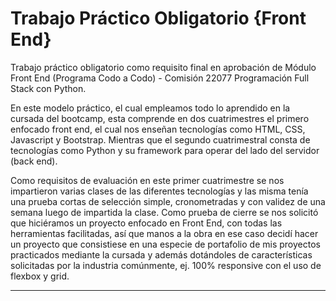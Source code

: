 # Trabajo Práctico Obligatorio {Front End} 
Trabajo práctico obligatorio como requisito final en aprobación de Módulo Front End (Programa Codo a Codo) - Comisión 22077 Programación Full Stack con Python.

En este modelo práctico, el cual empleamos todo lo aprendido en la cursada del bootcamp, esta comprende en dos cuatrimestres el primero enfocado front end, el cual nos enseñan tecnologías como HTML, CSS, Javascript y Bootstrap. Mientras que el segundo cuatrimestral consta de tecnologías como Python y su framework para operar del lado del servidor (back end).

Como requisitos de evaluación en este primer cuatrimestre se nos impartieron varias clases de las diferentes tecnologías y las misma tenía una prueba cortas de selección simple, cronometradas y con validez de una semana luego de impartida la clase. Como prueba de cierre se nos solicitó que hiciéramos un proyecto enfocado en Front End, con todas las herramientas facilitadas, así que manos a la obra en ese caso decidí hacer un proyecto que consistiese en una especie de portafolio de mis proyectos practicados mediante la cursada y además dotándoles de características solicitadas por la industria comúnmente, ej. 100% responsive con el uso de flexbox y grid.


---
